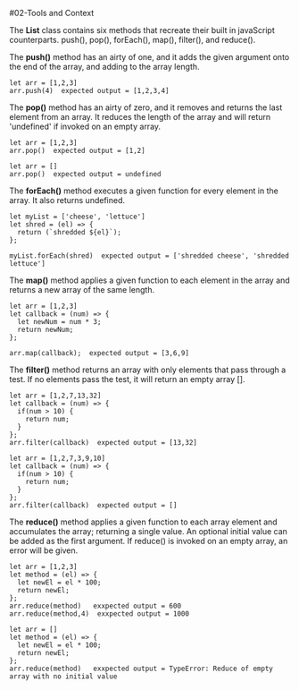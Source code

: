 #02-Tools and Context

The **List** class contains six methods that recreate their built in javaScript counterparts.  push(), pop(), forEach(), map(), filter(), and reduce().

The **push()** method has an airty of one, and it adds the given argument onto the end of the array, and adding to the array length.

    let arr = [1,2,3]
    arr.push(4)  expected output = [1,2,3,4]

The **pop()** method has an airty of zero, and it removes and returns the last element from an array.  It reduces the length of the array and will return 'undefined' if invoked on an empty array.

    let arr = [1,2,3]
    arr.pop()  expected output = [1,2]

    let arr = []
    arr.pop()  expected output = undefined

The **forEach()** method executes a given function for every element in the array.  It also returns undefined.
    
    let myList = ['cheese', 'lettuce']
    let shred = (el) => {
      return (`shredded ${el}`);
    };

    myList.forEach(shred)  expected output = ['shredded cheese', 'shredded lettuce']

The **map()** method applies a given function to each element in the array and returns a new array of the same length.

    let arr = [1,2,3]
    let callback = (num) => {
      let newNum = num * 3;
      return newNum;
    };

    arr.map(callback);  expected output = [3,6,9]

The **filter()** method returns an array with only elements that pass through a test.  If no elements pass the test, it will return an empty array [].

    let arr = [1,2,7,13,32]
    let callback = (num) => {
      if(num > 10) {
        return num;
      }
    };
    arr.filter(callback)  expected output = [13,32]

    let arr = [1,2,7,3,9,10]
    let callback = (num) => {
      if(num > 10) {
        return num;
      }
    };
    arr.filter(callback)  expected output = []

The **reduce()** method applies a given function to each array element and accumulates the array; returning a single value.  An optional initial value can be added as the first argument. If reduce() is invoked on an empty array, an error will be given.

    let arr = [1,2,3]
    let method = (el) => {
      let newEl = el * 100;
      return newEl;
    };
    arr.reduce(method)   exxpected output = 600
    arr.reduce(method,4)  exxpected output = 1000

    let arr = []
    let method = (el) => {
      let newEl = el * 100;
      return newEl;
    };
    arr.reduce(method)   exxpected output = TypeError: Reduce of empty array with no initial value